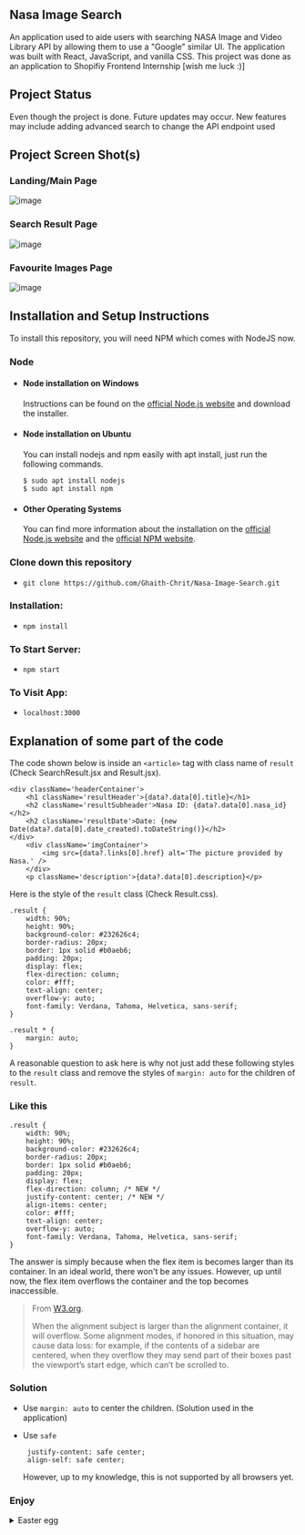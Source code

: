 ## Nasa Image Search

An application used to aide users with searching NASA Image and Video Library API by allowing them to use a "Google" similar UI. The application was built with React, JavaScript, and vanilla CSS. This project was done as an application to Shopifiy Frontend Internship [wish me luck :)]

## Project Status

Even though the project is done. Future updates may occur. New features may include adding advanced search to change the API endpoint used

## Project Screen Shot(s)  

### Landing/Main Page
![image](https://user-images.githubusercontent.com/76979568/148487774-3480573c-e07a-4476-96a5-bf189a6c962b.png)

### Search Result Page
![image](https://user-images.githubusercontent.com/76979568/148487949-b8f2bc5d-6bb8-4ba0-b220-da9941a2b09e.png)

### Favourite Images Page
![image](https://user-images.githubusercontent.com/76979568/148488020-e5fe4c49-676a-4c29-8c47-d4c8b95f1b75.png)

## Installation and Setup Instructions

To install this repository, you will need NPM which comes with NodeJS now.

### Node
- #### Node installation on Windows

  Instructions can be found on the [official Node.js website](https://nodejs.org/) and download the installer.

- #### Node installation on Ubuntu

  You can install nodejs and npm easily with apt install, just run the following commands.

      $ sudo apt install nodejs
      $ sudo apt install npm

- #### Other Operating Systems
  You can find more information about the installation on the [official Node.js website](https://nodejs.org/) and the [official NPM website](https://npmjs.org/).

### Clone down this repository

- `git clone https://github.com/Ghaith-Chrit/Nasa-Image-Search.git`

### Installation:

- `npm install`  

### To Start Server:

- `npm start`  

### To Visit App:

- `localhost:3000`  

## Explanation of some part of the code

The code shown below is inside an `<article>` tag with class name of `result` (Check SearchResult.jsx and Result.jsx).

```
<div className='headerContainer'>
    <h1 className='resultHeader'>{data?.data[0].title}</h1>
    <h2 className='resultSubheader'>Nasa ID: {data?.data[0].nasa_id}</h2>
    <h2 className='resultDate'>Date: {new Date(data?.data[0].date_created).toDateString()}</h2>
</div>
    <div className='imgContainer'>
        <img src={data?.links[0].href} alt='The picture provided by Nasa.' />
    </div>
    <p className='description'>{data?.data[0].description}</p>
```

Here is the style of the `result` class (Check Result.css).

```
.result {
    width: 90%;
    height: 90%;
    background-color: #232626c4;
    border-radius: 20px;
    border: 1px solid #b0aeb6;
    padding: 20px;
    display: flex;
    flex-direction: column;
    color: #fff;
    text-align: center;
    overflow-y: auto;
    font-family: Verdana, Tahoma, Helvetica, sans-serif;
}

.result * {
    margin: auto;
}
```

A reasonable question to ask here is why not just add these following styles to the `result` class and remove the styles of `margin: auto` for the children of `result`. 

### Like this

```
.result {
    width: 90%;
    height: 90%;
    background-color: #232626c4;
    border-radius: 20px;
    border: 1px solid #b0aeb6;
    padding: 20px;
    display: flex;
    flex-direction: column; /* NEW */
    justify-content: center; /* NEW */
    align-items: center;
    color: #fff;
    text-align: center;
    overflow-y: auto;
    font-family: Verdana, Tahoma, Helvetica, sans-serif;
}
```

The answer is simply because when the flex item is becomes larger than its container. In an ideal world, there won't be any issues. However, up until now, the flex item overflows the container and the top becomes inaccessible.

> From [W3.org](https://www.w3.org/TR/css-align-3/#overflow-values).
>
>When the alignment subject is larger than the alignment container, it will overflow. Some alignment modes, if honored in this situation, may cause data loss: for example, if the contents of a sidebar are centered, when they overflow they may send part of their boxes past the viewport’s start edge, which can’t be scrolled to.

### Solution

- Use `margin: auto` to center the children. (Solution used in the application)

- Use `safe`

  ```
   justify-content: safe center;
   align-self: safe center;
  ```
  
  However, up to my knowledge, this is not supported by all browsers yet.

### Enjoy

<details>
  <summary>Easter egg</summary>
  Throttle your connection to check the loading animation!
</details>
